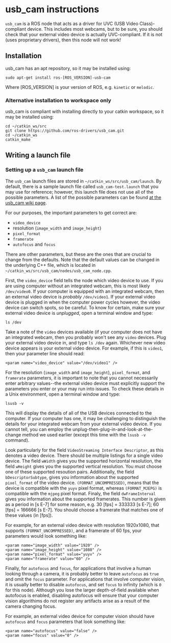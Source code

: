 # usb_cam instructions

`usb_cam` is a ROS node that acts as a driver for UVC (USB Video Class)-compliant device.  This includes most webcams, but to be sure, you should check that your external video device is actually UVC-compliant.  If it is not (uses proprietary drivers),  then this node will not work!

## Installation

usb_cam has an apt repository, so it may be installed using: 
 
```
sudo apt-get install ros-[ROS_VERSION]-usb-cam
```
 
Where [ROS_VERSION] is your version of ROS, e.g. `kinetic` or `melodic`.

### Alternative installation to workspace only

usb_cam is compliant with installing directly to your catkin workspace, so it may be installed using:

```
cd ~/catkin_ws/src
git clone https://github.com/ros-drivers/usb_cam.git
cd ~/catkin_ws
catkin_make
```
## Writing a launch file

### Setting up a `usb_cam` launch file
The `usb_cam` launch files are stored in `~/catkin_ws/src/usb_cam/launch`.  By default, there is a sample launch file called `usb_cam-test.launch` that you may use for reference; however, this launch file does not use all of the possible parameters.  A list of the possible parameters can be found [at the usb_cam wiki page](http://wiki.ros.org/usb_cam).

For our purposes, the important parameters to get correct are:

   - `video_device`
   - resolution (`image_width` and `image_height`)
   - `pixel_format`
   - `framerate`
   - `autofocus` and `focus`
 
There are other parameters, but these are the ones that are crucial to change from the defaults.  Note that the default values can be changed in the underlying C++ file, which is located in `~/catkin_ws/src/usb_cam/nodes/usb_cam_node.cpp`.

First, the `video_device` field tells the node which video device to use.  If you are using computer without an integrated webcam, this is most likely `/dev/video0`.  If your computer is equipped with an integrated webcam, then an external video device is *probably* `/dev/video1`.  If your external video device is plugged in when the computer power cycles however, the video device can switch spots, so be careful.  To know for certain, make sure your external video device is *unplugged*, open a terminal window and type:

```
ls /dev
```

Take a note of the `video` devices available (if your computer does not have an integrated webcam, then you probably won't see any `video` devices.  Plug your external video device in, and type `ls /dev` again.  Whichever new video device appears is your external video device.  For example, if this is `video1`, then your parameter line should read:

```
<param name="video_device" value="/dev/video1" />
```

For the resolution (`image_width` and `image_height`), `pixel_format`, and `framerate` parameters, it is important to note that you cannot necessarily enter arbitrary values--the external video device must explicitly support the parameters you enter or your may run into issues.  To check these details in a Unix environment, open a terminal window and type:

```
lsusb -v
```

This will display the details of all of the USB devices connected to the computer.  If your computer has one, it may be challenging to distinguish the details for your integrated webcam from your external video device.  If you cannot tell, you can employ the unplug-then-plug-in-and-look-at-the-change method we used earlier (except this time with the `lsusb -v` command).  

Look particularly for the field `VideoStreaming Interface Descriptor`, as this denotes a video device.  There should be multiple listings for a single video device.  The field `wWidth` gives you the supported horizontal resolution, the field `wHeight` gives you the supported vertical resolution.  You must choose one of these supported resoution pairs.  Additionally, the field `bDescriptorSubtype`, gives you information about the supported `pixel_format` of the video device.  `(FORMAT_UNCOMPRESSED)`, means that the device is compatible with the `yuyv` pixel format, whereas `(FORMAT_MJEPG)` is compatible with the `mjpeg` pixel format.  Finaly, the field `dwFrameInterval` gives you information about the supported framerates.  This number is given as a period in [s E-7] for some reason, e.g. 30 [fps] = 333333 [s E-7]; 60 [fps] = 166666 [s E-7].  You should choose a framerate that matches one of these values (in [fps]).

For example, for an external video device with resolution 1920x1080, that supports `(FORMAT_UNCOMPRESSED)`, and a framerate of 60 fps, your parameters would look something like:

```
<param name="image_width" value="1920" />
<param name="image_height" value="1080" />
<param name="pixel_format" value="yuyv" />
<param name="framerate" value="60" />
```

Finally, for `autofocus` and `focus`, for applications that involve a human looking through a camera, it is probably better to leave `autofocus` as `true` and omit the `focus` parameter.  For applications that involve computer vision, it is usually better to disable `autofocus`, and set `focus` to infinity (which is `0` for this node).  Although you lose the larger depth-of-field available when autofocus is enabled, disabling autofocus will ensure that your computer vision algorithims do not register any artifacts arise as a result of the camera changing focus.

For example, an external video device for computer vision should have `autofocus` and `focus` parameters that look something like:

```
<param name="autofocus" value="false" />
<param name="focus" value="0" />
```
